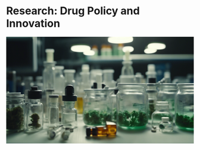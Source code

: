 # Research: Drug Policy and Innovation
<a href="https://njwsn.github.io/pages/drug-policy-innovation"> <img src="images/drugs-procurement-sd.png?raw=true"/> </a>
